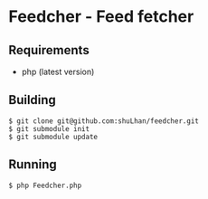 # Feedcher - Feed fetcher

## Requirements

* php (latest version)

## Building

```
$ git clone git@github.com:shuLhan/feedcher.git
$ git submodule init
$ git submodule update
```

## Running

```
$ php Feedcher.php
```
